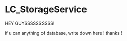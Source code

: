 LC_StorageService
=================

HEY GUYSSSSSSSSSS!

if u can anything of database, write down here !
thanks !
